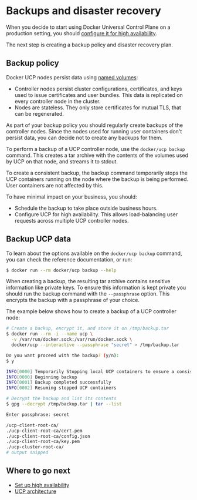 <!--[metadata]>
+++
title ="Backups and disaster recovery"
description="Learn how to backup your Docker Universal Control Plane cluster, and to recover your cluster from an existing backup."
keywords= ["docker, ucp, backup, restore, recovery"]
[menu.main]
parent="mn_ucp_high_availability"
identifier="ucp_backups_and_dr"
weight=20
+++
<![end-metadata]-->

# Backups and disaster recovery

When you decide to start using Docker Universal Control Plane on a production
setting, you should
[configure it for high availability](set-up-high-availability.md).

The next step is creating a backup policy and disaster recovery plan.

## Backup policy

Docker UCP nodes persist data using [named volumes](../architecture.md):

* Controller nodes persist cluster configurations, certificates, and keys
used to issue certificates and user bundles. This data is replicated on every
controller node in the cluster.
* Nodes are stateless. They only store certificates for mutual TLS, that
can be regenerated.

As part of your backup policy you should regularly create backups of the
controller nodes. Since the nodes used for running user containers don't
persist data, you can decide not to create any backups for them.

To perform a backup of a UCP controller node, use the `docker/ucp backup`
command. This creates a tar archive with the contents of the volumes used by
UCP on that node, and streams it to stdout.

To create a consistent backup, the backup command temporarily stops the UCP
containers running on the node where the backup is being performed. User
containers are not affected by this.

To have minimal impact on your business, you should:

* Schedule the backup to take place outside business hours.
* Configure UCP for high availability. This allows load-balancing user requests
across multiple UCP controller nodes.

## Backup UCP data

To learn about the options available on the `docker/ucp backup` command, you can
check the reference documentation, or run:

```bash
$ docker run --rm docker/ucp backup --help
```

When creating a backup, the resulting tar archive contains sensitive information
like private keys. To ensure this information is kept private you should run
the backup command with the `--passphrase` option. This encrypts
the backup with a passphrase of your choice.

The example below shows how to create a backup of a UCP controller node:

```bash
# Create a backup, encrypt it, and store it on /tmp/backup.tar
$ docker run --rm -i --name ucp \
  -v /var/run/docker.sock:/var/run/docker.sock \
  docker/ucp --interactive --passphrase "secret" > /tmp/backup.tar

Do you want proceed with the backup? (y/n):
$ y

INFO[0000] Temporarily Stopping local UCP containers to ensure a consistent backup
INFO[0000] Beginning backup
INFO[0001] Backup completed successfully
INFO[0002] Resuming stopped UCP containers

# Decrypt the backup and list its contents
$ gpg --decrypt /tmp/backup.tar | tar --list

Enter passphrase: secret

/ucp-client-root-ca/
./ucp-client-root-ca/cert.pem
./ucp-client-root-ca/config.json
./ucp-client-root-ca/key.pem
./ucp-cluster-root-ca/
# output snipped
```

## Where to go next

* [Set up high availability](set-up-high-availability.md)
* [UCP architecture](../architecture.md)
